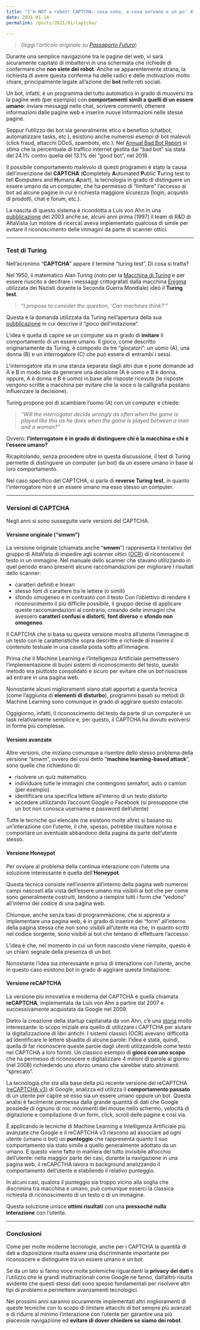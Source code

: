 ```yaml
---
title: "I'm NOT a robot! CAPTCHA: cosa sono, a cosa servono e un po' di storia"
date: 2021-01-14
permalink: /posts/2021/01/captcha/

---
```


> (*leggi l'articolo originale su [Passaporto Futuro](https://www.passaporto-futuro.com/post/i-m-not-a-robot)*)


Durante una semplice navigazione tra le pagine del web, vi sarà sicuramente capitato di imbattervi in una schermata che richiede di confermare che **non siete dei robot**. 
Anche se apparentemente strana, la richiesta di avere questa conferma ha delle radici e delle motivazioni molto chiare, principalmente legate all’azione dei **bot** nelle reti sociali. 


Un bot, infatti, è un programma del tutto automatico in grado di muoversi tra la pagine web (per esempio) con **comportamenti simili a quelli di un essere umano**: inviare messaggi nelle chat, scrivere commenti, ottenere informazioni dalle pagine web e inserire nuove informazioni nelle stesse pagine.

Seppur l’utilizzo dei bot sia generalmente etico e benefico (chatbot, automatizzare tasks, etc.), esistono anche numerosi esempi di bot malevoli (click fraud, attacchi DDoS, spambots, etc.). 
Nel [Annual Bad Bot Report](https://www.imperva.com/blog/bad-bot-report-2020-bad-bots-strike-back/#:~:text=In%202019%2C%20bad%20bot%20traffic,hit%20hardest%20by%20bad%20bots) si stima che la percentuale di traffico internet gestita dai “bad bot” sia stata del 24.1% contro quella del 13.1% dei “good bot”, nel 2019.

Il possibile comportamento malevolo di questi programmi è stato la causa dell’invenzione del **CAPTCHA** (**C**ompletely **A**utomated **P**ublic **T**uring test to tell **C**omputers and **H**umans **A**part), la tecnologia in grado di distinguere un essere umano da un computer, che ha permesso di “limitare” l’accesso ai bot ad alcune pagine in cui è richiesta maggiore sicurezza (login, acquisto di prodotti, chat e forum, etc.).


La nascita di questo sistema è ricondotta a Luis von Ahn in una [pubblicazione](https://link.springer.com/chapter/10.1007%2F3-540-39200-9_18) del 2003 anche se, alcuni anni prima (1997) il team di R&D di AltaVista (un motore di ricerca) aveva implementato qualcosa di simile per evitare il riconoscimento delle immagini da parte di scanner ottici.

---

### Test di Turing

Nell’acronimo “**CAPTCHA**” appare il termine “turing test”. Di cosa si tratta?

Nel 1950, il matematico Alan Turing (noto per la [Macchina di Turing](https://it.wikipedia.org/wiki/Macchina_di_Turing) e per essere riuscito a decifrare i messaggi crittografati dalla macchina [Enigma](https://it.wikipedia.org/wiki/Enigma_(crittografia)) utilizzata dei Nazisti durante la Seconda Guerra Mondiale) ideò il **Turing test**.



> *“I propose to consider the question, ‘Can machines think?’”*

Questa è la domanda utilizzata da Turing nell’apertura della sua [pubblicazione](https://academic.oup.com/mind/article-pdf/LIX/236/433/9866119/433.pdf) in cui descrive il “gioco dell’imitazione”.


L’idea è quella di capire se un computer sia in grado di **imitare** il comportamento di un essere umano. Il gioco, come descritto originariamente da Turing, è composto da tre “giocatori”: un uomo (A), una donna (B) e un interrogatore (C) che può essere di entrambi i sessi. 

L’interrogatore sta in una stanza separata dagli altri due e pone domande ad A e B in modo tale da generare una decisione (A è uomo e B è donna, oppure, A è donna e B è uomo) in base alle risposte ricevute (le risposte vengono scritte a macchina per evitare che la voce o la calligrafia possano influenzare la decisione).

Turing propone poi di scambiare l’uomo (A) con un computer e chiede: 

> *“Will the interrogator decide wrongly as often when the game is played like this as he does when the game is played between a man and a woman?”*

Ovvero: **l’interrogatore è in grado di distinguere chi è la macchina e chi è l’essere umano?**

Ricapitolando, senza procedere oltre in questa discussione, il test di Turing permette di distinguere un computer (un bot) da un essere umano in base al loro comportamento.

Nel caso specifico del CAPTCHA, si parla di **reverse Turing test**, in quanto l'interrogatore non è un essere umano ma esso stesso un computer.

---

### Versioni di CAPTCHA

Negli anni si sono susseguite varie versioni del CAPTCHA. 


#### Versione originale (“smwm”)

La versione originale (chiamata anche “**smwm**”) rappresenta il tentativo del gruppo di AltaVista di impedire agli scanner ottici ([OCR](https://it.wikipedia.org/wiki/Riconoscimento_ottico_dei_caratteri)) di riconoscere il testo in un immagine. Nel manuale dello scanner che stavano utilizzando in quel periodo erano presenti alcune raccomandazioni per migliorare i risultati dello scanner:
* caratteri definiti e lineari
* stesso font di carattere tra le lettere (o simili)
* sfondo omogeneo e in contrasto con il testo
Con l’obiettivo di rendere il riconoscimento il più difficile possibile, il gruppo decise di applicare queste raccomandazioni al contrario, creando delle immagini che avessero **caratteri confusi e distorti**, **font diverso** e **sfondo non omogeneo**.

Il CAPTCHA che si basa su questa versione mostra all’utente l’immagine di un testo con le caratteristiche sopra descritte e richiede di inserire il contenuto testuale in una casella posta sotto all’immagine.



Prima che il Machine Learning e l’Intelligenza Artificiale permettessero l’implementazione di buoni sistemi di riconoscimento del testo, questo metodo era piuttosto consolidato e sicuro per evitare che un bot riuscisse ad entrare in una pagina web.

Nonostante alcuni miglioramenti siano stati apportati a questa tecnica (come l’aggiunta di **elementi di disturbo**), programmi basati su metodi di Machine Learning sono comunque in grado di aggirare questo ostacolo.

Oggigiorno, infatti, il riconoscimento del testo da parte di un computer è un task relativamente semplice e, per questo, il CAPTCHA ha dovuto evolversi in forme più complesse.


#### Versioni avanzate

Altre versioni, che iniziano comunque a risentire dello stesso problema della versione “smwm”, ovvero del così detto “**machine learning-based attack**”, sono quelle che richiedono di:
* risolvere un quiz matematico
* individuare tutte le immagini che contengono semafori, auto o camion (per esempio)
* identificare una specifica lettere all’interno di un testo distorto
* accedere utilizzando l’account Google o Facebook (si presuppone che un bot non conosca username e password dell’utente)



Tutte le tecniche qui elencate (ne esistono molte altre) si basano su un’interazione con l’utente, il che, spesso, potrebbe risultare noiosa e comportare un eventuale abbandono della pagina da parte dell’utente stesso.


#### Versione Honeypot

Per ovviare al problema della continua interazione con l’utente una soluzione interessante è quella dell’**Honeypot**.

Questa tecnica consiste nell’inserire all’interno della pagina web numerosi campi nascosti alla vista dell’essere umano ma visibili ai bot che per come sono generalmente costruiti, tendono a riempire tutti i form che “vedono” all’interno del codice di una pagina web. 

Chiunque, anche senza basi di programmazione, che si appresta a implementare una pagina web, è in grado di inserire dei “form” all’interno della pagina stessa che non sono visibili all’utente ma che, in quanto scritti nel codice sorgente, sono visibili ai bot che tentano di effettuare l’accesso.

L’idea è che, nel momento in cui un form nascosto viene riempito, questo è un chiaro segnale della presenza di un bot.

Nonostante l’idea sia interessante e priva di interazione con l’utente, anche in questo caso esistono bot in grado di aggirare questa limitazione.


#### Versione reCAPTCHA

La versione più innovativa e moderna del CAPTCHA è quella chiamata **reCAPTCHA**, implementata da Luis von Ahn a partire dal 2007 e successivamente acquistata da Google nel 2009.



Dietro la creazione della startup capitanata da von Ahn, c’è una [storia](https://techcrunch.com/2007/09/16/recaptcha-using-captchas-to-digitize-books/?guccounter=1&guce_referrer=aHR0cHM6Ly93d3cuZ29vZ2xlLmNvbS8&guce_referrer_sig=AQAAAH2Vxhv1lazhtg2VaX-l6nZQ9tUlHY_SrP7AtWzBg_9jupI4yFO_kOD6kbHz7tLeC0loEBWQQOMzA883ISKwhJaySmQ3BxIEfVla7dGpqYq3bJC-I0TFZROLeMpyCIQg2FypB-RaoYhAmv304KDskkQKyfDng23-gNGGizmFlj3s) molto interessante: lo scopo iniziale era quello di utilizzare i CAPTCHA per aiutare la digitalizzazione di libri antichi. I sistemi classici (OCR) avevano difficoltà ad identificare le lettere sbiadite di alcune parole: l’idea è stata, quindi, quella di far riconoscere queste parole dagli utenti utilizzandole come testo nei CAPTCHA a loro forniti. Un classico esempio di **gioco con uno scopo** che ha permesso di riconoscere e digitalizzare 4 milioni di parole al giorno (nel 2008) richiedendo uno sforzo umano che sarebbe stato altrimenti “sprecato”.

La tecnologia che sta alla base della più recente versione del reCAPTCHA ([reCAPTCHA v3](https://developers.google.com/recaptcha/docs/v3)) di Google, analizza ed utilizza il **comportamento passato** di un utente per capire se esso sia un essere umano oppure un bot. Questa analisi è facilmente permessa dalla grande quantità di dati che Google possiede di ognuno di noi: movimenti del mouse nello schermo, velocità di digitazione e compilazione di un form, click, scroll delle pagine e così via.

È applicando le tecniche di Machine Learning e Intelligenza Artificiale più avanzate che Google e il reCAPTCHA v3 riescono ad associare ad ogni utente (umano o bot) un **punteggio** che rappresenta quanto il suo comportamento sia stato simile a quello generalmente adottato da un umano. E questo viene fatto in maniera del tutto invisibile all’occhio dell’utente: nella maggior parte dei casi, durante la navigazione in una pagina web, il reCAPCTHA lavora in background analizzando il comportamento dell’utente e stabilendo il relativo punteggio.

In alcuni casi, qualora il punteggio sia troppo vicino alla soglia che discrimina tra macchina e umano, può comunque esserci la classica richiesta di riconoscimento di un testo o di un immagine.

Questa soluzione unisce **ottimi risultati** con una **pressoché nulla interazione** con l’utente.

---

### Conclusioni

Come per molte moderne tecnologie, anche per i CAPTCHA la quantità di dati a disposizione risulta essere una discriminante importante per riconoscere e distinguere tra un essere umano e un bot. 

Se da un lato si fanno voce molte polemiche riguardanti la **privacy dei dati** e l’utilizzo che le grandi multinazionali come Google ne fanno, dall’altro risulta evidente che questi stessi dati sono spesso fondamentali per risolvere altri tipi di problemi e permettere avanzamenti tecnologici.


Nei prossimi anni saranno sicuramente implementati altri miglioramenti di queste tecniche con lo scopo di limitare attacchi di bot sempre più avanzati e di ridurre al minimo l’interazione con l’utente per garantire una più piacevole navigazione ed **evitare di dover chiedere se siamo dei robot**.

